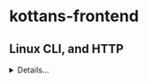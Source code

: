 # kottans-frontend
## Linux CLI, and HTTP
<details><summary>Details...</summary>
  <img src="https://github.com/Nik3264/kottans-frontend/blob/main/task_linux_cli/Linux1.JPG">
  <img src="https://github.com/Nik3264/kottans-frontend/blob/main/task_linux_cli/Linux2.JPG">
  <img src="https://github.com/Nik3264/kottans-frontend/blob/main/task_linux_cli/Linux3.JPG">
  <img src="https://github.com/Nik3264/kottans-frontend/blob/main/task_linux_cli/Linux4.JPG">
</details>
